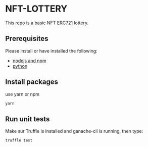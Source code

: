 # NFT-LOTTERY
This repo is a basic NFT ERC721 lottery.

## Prerequisites

Please install or have installed the following:

- [nodejs and npm](https://nodejs.org/en/download/)
- [python](https://www.python.org/downloads/)

## Install packages
use yarn or npm
```bash
yarn
```
## Run unit tests

Make sur Truffle is installed and ganache-cli is running, then type:

```bash
truffle test
```